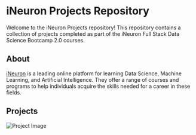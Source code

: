 # iNeuron Projects Repository

Welcome to the iNeuron Projects repository! This repository contains a collection of projects completed as part of the iNeuron Full Stack Data Science Bootcamp 2.0 courses.

## About

[iNeuron](https://www.ineuron.ai/) is a leading online platform for learning Data Science, Machine Learning, and Artificial Intelligence. They offer a range of courses and programs to help individuals acquire the skills needed for a career in these fields.

## Projects
![Project Image](https://i.ibb.co/pyLfWTY/data-science-skills.png)

